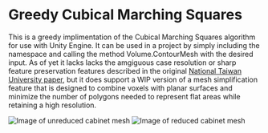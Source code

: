 # Greedy Cubical Marching Squares
This is a greedy implimentation of the Cubical Marching Squares algorithm for use with Unity Engine. It can be used in a project by simply including the namespace and calling the method Volume.ContourMesh with the desired input. As of yet it lacks lacks the amgiguous case resolution or sharp feature preservation features described in the original [National Taiwan University paper](https://graphics.cmlab.csie.ntu.edu.tw/CMS/), but it does support a WIP version of a mesh simplification feature that is designed to combine voxels with planar surfaces and minimize the number of polygons needed to represent flat areas while retaining a high resolution.


![Image of unreduced cabinet mesh](https://i.imgur.com/OrYfzpG.jpg)
![Image of reduced cabinet mesh](https://i.imgur.com/EjaXfVo.jpg)
